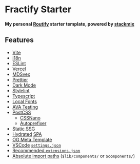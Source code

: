 # Fractify Starter

#### My personal [Routify](https://routify.dev) starter template, powered by [stackmix](https://github.com/roxiness/stackmix)

## Features

- [Vite](http://vitejs.dev/)
- [i18n](https://developer.mozilla.org/en-US/docs/Mozilla/Add-ons/WebExtensions/API/i18n)
- [ESLint](https://eslint.org/)
- [Vercel](https://vercel.com/)
- [MDSvex](https://mdsvex.com/)
- [Prettier](https://prettier.io/)
- [Dark Mode](https://blog.weekdone.com/why-you-should-switch-on-dark-mode/)
- [Stylelint](https://stylelint.io/)
- [Typescript](https://www.typescriptlang.org/)
- [Local Fonts](https://www.tunetheweb.com/blog/should-you-self-host-google-fonts/)
- [AVA Testing](https://github.com/avajs/ava)
- [PostCSS](https://postcss.org/)
	- [CSSNano](https://cssnano.co/)
	- [Autoprefixer](https://github.com/postcss/autoprefixer)
- [Static SSG](https://github.com/roxiness/spank)
- [Hydrated](https://en.wikipedia.org/wiki/Hydration_(web_development)) [SPA](https://en.wikipedia.org/wiki/Single-page_application)
- [OG Meta Template](https://ogp.me/)
- [VSCode](https://code.visualstudio.com/) [`settings.json`](https://marketplace.visualstudio.com/items?itemName=svelte.svelte-vscode)
- [Recommended `extensions.json`](https://code.visualstudio.com/docs/editor/extension-marketplace#_recommended-extensions)
- [Absolute import paths](https://levelup.gitconnected.com/get-rid-of-relative-import-path-hell-in-your-typescript-project-9952adec2e84) (`$lib/components/` or `$components/`)
